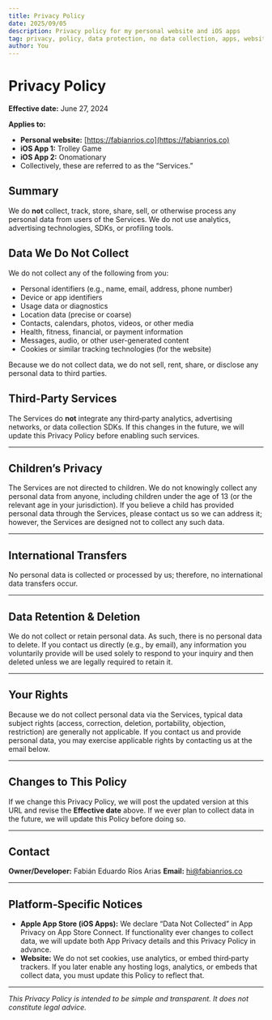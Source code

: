 ```yaml
---
title: Privacy Policy
date: 2025/09/05
description: Privacy policy for my personal website and iOS apps
tag: privacy, policy, data protection, no data collection, apps, website
author: You
---
```


# Privacy Policy

**Effective date:** June 27, 2024

**Applies to:**

* **Personal website:** [https://fabianrios.co](https://fabianrios.co)
* **iOS App 1:** Trolley Game
* **iOS App 2:** Onomationary
* Collectively, these are referred to as the “Services.”


## Summary

We do **not** collect, track, store, share, sell, or otherwise process any personal data from users of the Services. We do not use analytics, advertising technologies, SDKs, or profiling tools.


## Data We Do Not Collect

We do not collect any of the following from you:

* Personal identifiers (e.g., name, email, address, phone number)
* Device or app identifiers
* Usage data or diagnostics
* Location data (precise or coarse)
* Contacts, calendars, photos, videos, or other media
* Health, fitness, financial, or payment information
* Messages, audio, or other user-generated content
* Cookies or similar tracking technologies (for the website)

Because we do not collect data, we do not sell, rent, share, or disclose any personal data to third parties.


## Third‑Party Services

The Services do **not** integrate any third‑party analytics, advertising networks, or data collection SDKs. If this changes in the future, we will update this Privacy Policy before enabling such services.

---

## Children’s Privacy

The Services are not directed to children. We do not knowingly collect any personal data from anyone, including children under the age of 13 (or the relevant age in your jurisdiction). If you believe a child has provided personal data through the Services, please contact us so we can address it; however, the Services are designed not to collect any such data.

---

## International Transfers

No personal data is collected or processed by us; therefore, no international data transfers occur.

---

## Data Retention & Deletion

We do not collect or retain personal data. As such, there is no personal data to delete. If you contact us directly (e.g., by email), any information you voluntarily provide will be used solely to respond to your inquiry and then deleted unless we are legally required to retain it.

---

## Your Rights

Because we do not collect personal data via the Services, typical data subject rights (access, correction, deletion, portability, objection, restriction) are generally not applicable. If you contact us and provide personal data, you may exercise applicable rights by contacting us at the email below.

---

## Changes to This Policy

If we change this Privacy Policy, we will post the updated version at this URL and revise the **Effective date** above. If we ever plan to collect data in the future, we will update this Policy before doing so.

---

## Contact

**Owner/Developer:** Fabián Eduardo Ríos Arias
**Email:** [hi@fabianrios.co](mailto:hi@fabianrios.co)

---

## Platform‑Specific Notices

* **Apple App Store (iOS Apps):** We declare “Data Not Collected” in App Privacy on App Store Connect. If functionality ever changes to collect data, we will update both App Privacy details and this Privacy Policy in advance.
* **Website:** We do not set cookies, use analytics, or embed third‑party trackers. If you later enable any hosting logs, analytics, or embeds that collect data, you must update this Policy to reflect that.

---

*This Privacy Policy is intended to be simple and transparent. It does not constitute legal advice.*
